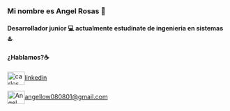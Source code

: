 ### Mi nombre es Angel Rosas 👋
#### Desarrollador junior 💻 actualmente estudinate de ingenieria en sistemas♨️

#### ¿Hablamos?☕️

<a href="https://www.linkedin.com/in/angel-rosas-flores-b901a3273/" target="blank"><img align="center" src="https://cdn.jsdelivr.net/npm/simple-icons@3.0.1/icons/linkedin.svg" alt="carlos salvador díaz" height="30" width="40" />linkedin</a>


<a href="angellow080801@gmail.com" target="blank"><img align="center" src="https://cdn.jsdelivr.net/npm/simple-icons@3.0.1/icons/gmail.svg" alt="Angel Rosas Flores" height="30" width="40" />angellow080801@gmail.com</a>
